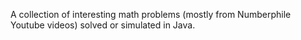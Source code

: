A collection of interesting math problems (mostly from Numberphile Youtube videos) solved or simulated in Java.
